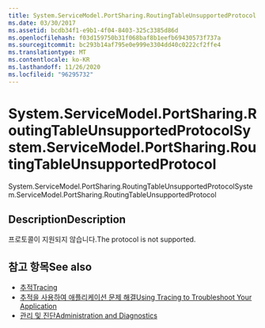 ```yaml
---
title: System.ServiceModel.PortSharing.RoutingTableUnsupportedProtocol
ms.date: 03/30/2017
ms.assetid: bcdb34f1-e9b1-4f04-8403-325c3385d86d
ms.openlocfilehash: f03d159750b31f068baf8b1eefb69430573f737a
ms.sourcegitcommit: bc293b14af795e0e999e3304dd40c0222cf2ffe4
ms.translationtype: MT
ms.contentlocale: ko-KR
ms.lasthandoff: 11/26/2020
ms.locfileid: "96295732"
---
```

# <a name="systemservicemodelportsharingroutingtableunsupportedprotocol"></a><span data-ttu-id="e86a3-102">System.ServiceModel.PortSharing.RoutingTableUnsupportedProtocol</span><span class="sxs-lookup"><span data-stu-id="e86a3-102">System.ServiceModel.PortSharing.RoutingTableUnsupportedProtocol</span></span>

<span data-ttu-id="e86a3-103">System.ServiceModel.PortSharing.RoutingTableUnsupportedProtocol</span><span class="sxs-lookup"><span data-stu-id="e86a3-103">System.ServiceModel.PortSharing.RoutingTableUnsupportedProtocol</span></span>  
  
## <a name="description"></a><span data-ttu-id="e86a3-104">Description</span><span class="sxs-lookup"><span data-stu-id="e86a3-104">Description</span></span>  

 <span data-ttu-id="e86a3-105">프로토콜이 지원되지 않습니다.</span><span class="sxs-lookup"><span data-stu-id="e86a3-105">The protocol is not supported.</span></span>  
  
## <a name="see-also"></a><span data-ttu-id="e86a3-106">참고 항목</span><span class="sxs-lookup"><span data-stu-id="e86a3-106">See also</span></span>

- [<span data-ttu-id="e86a3-107">추적</span><span class="sxs-lookup"><span data-stu-id="e86a3-107">Tracing</span></span>](index.md)
- [<span data-ttu-id="e86a3-108">추적을 사용하여 애플리케이션 문제 해결</span><span class="sxs-lookup"><span data-stu-id="e86a3-108">Using Tracing to Troubleshoot Your Application</span></span>](using-tracing-to-troubleshoot-your-application.md)
- [<span data-ttu-id="e86a3-109">관리 및 진단</span><span class="sxs-lookup"><span data-stu-id="e86a3-109">Administration and Diagnostics</span></span>](../index.md)
